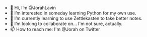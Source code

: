 - 👋 Hi, I’m @JorahLavin
- 👀 I’m interested in someday learning Python for my own use.
- 🌱 I’m currently learning to use Zettlekasten to take better notes.
- 💞️ I’m looking to collaborate on… I'm not sure, actually.
- 📫 How to reach me: I'm @Jorah on Twitter

<!---
JorahLavin/JorahLavin is a ✨ special ✨ repository because its `README.md` (this file) appears on your GitHub profile.
You can click the Preview link to take a look at your changes.
--->
